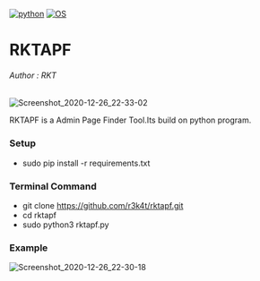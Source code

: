 [![python](https://img.shields.io/badge/Python-3.9.0-cyan.svg)](https://www.python.org/downloads/release/python-390/)
[![OS](https://img.shields.io/badge/Tested%20On-Linux-cyan.svg)](https://en.wikipedia.org/wiki/Linux)

# RKTAPF

<h6>Author : RKT</h6>

![Screenshot_2020-12-26_22-33-02](https://user-images.githubusercontent.com/69615463/103156147-d573c780-47cb-11eb-9d7c-fe435ba432fc.png)

RKTAPF is a Admin Page Finder Tool.Its build on python program.


### Setup ###


+ sudo pip install -r requirements.txt


### Terminal Command ###

+ git clone https://github.com/r3k4t/rktapf.git
+ cd rktapf
+ sudo python3 rktapf.py

### Example ###

![Screenshot_2020-12-26_22-30-18](https://user-images.githubusercontent.com/69615463/103156212-69de2a00-47cc-11eb-966b-f099940f5c87.png)

